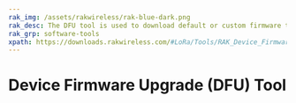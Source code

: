 ```yaml
---
rak_img: /assets/rakwireless/rak-blue-dark.png
rak_desc: The DFU tool is used to download default or custom firmware to RAKwireless products.
rak_grp: software-tools
xpath: https://downloads.rakwireless.com/#LoRa/Tools/RAK_Device_Firmware_Upgrade_tool/
---
```


# Device Firmware Upgrade (DFU) Tool

